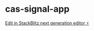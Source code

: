 # cas-signal-app

[Edit in StackBlitz next generation editor ⚡️](https://stackblitz.com/~/github.com/mattzhang233/cas-signal-app)
